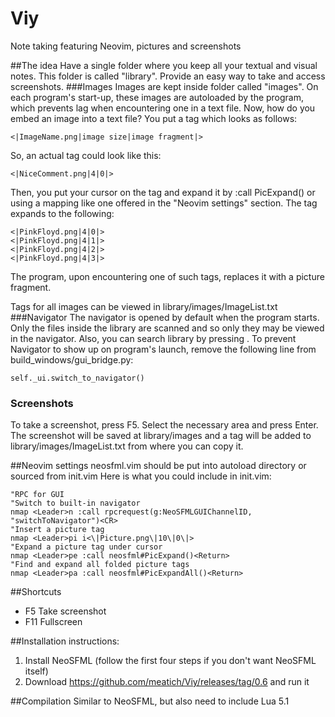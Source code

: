 # Viy
Note taking featuring Neovim, pictures and screenshots

##The idea 
Have a single folder where you keep all your textual and visual notes. This folder is called "library". Provide an easy way to take and access screenshots.
###Images
Images are kept inside folder called "images". On each program's start-up, these images are autoloaded by the program, which prevents lag when encountering one in a text file.
Now, how do you embed an image into a text file? You put a tag which looks as follows:
```
<|ImageName.png|image size|image fragment|>
```
So, an actual tag could look like this:
```
<|NiceComment.png|4|0|>
```
Then, you put your cursor on the tag and expand it by :call PicExpand() or using a mapping like one offered in the "Neovim settings" section. The tag expands to the following:
```
<|PinkFloyd.png|4|0|>
<|PinkFloyd.png|4|1|>
<|PinkFloyd.png|4|2|>
<|PinkFloyd.png|4|3|>
```
The program, upon encountering one of such tags, replaces it with a picture fragment.

Tags for all images can be viewed in library/images/ImageList.txt
###Navigator
The navigator is opened by default when the program starts. Only the files inside the library are scanned and so only they may be viewed in the navigator.
Also, you can search library by pressing <F2>.
To prevent Navigator to show up on program's launch, remove the following line from build_windows/gui_bridge.py:
```
self._ui.switch_to_navigator()
```
### Screenshots
To take a screenshot, press F5. Select the necessary area and press Enter. The screenshot will be saved at library/images and a tag will be added to library/images/ImageList.txt from where you can copy it.

##Neovim settings
neosfml.vim should be put into autoload directory or sourced from init.vim
Here is what you could include in init.vim:
```
"RPC for GUI
"Switch to built-in navigator
nmap <Leader>n :call rpcrequest(g:NeoSFMLGUIChannelID, "switchToNavigator")<CR>
"Insert a picture tag
nmap <Leader>pi i<\|Picture.png\|10\|0\|>
"Expand a picture tag under cursor
nmap <Leader>pe :call neosfml#PicExpand()<Return>
"Find and expand all folded picture tags
nmap <Leader>pa :call neosfml#PicExpandAll()<Return>
```

##Shortcuts
* F5  Take screenshot
* F11 Fullscreen

##Installation instructions:
1. Install NeoSFML (follow the first four steps if you don't want NeoSFML itself)
2. Download https://github.com/meatich/Viy/releases/tag/0.6 and run it

##Compilation
Similar to NeoSFML, but also need to include Lua 5.1
